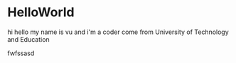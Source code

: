 # HelloWorld
hi hello my name is vu and i'm a coder come from University of Technology and Education

fwfssasd
